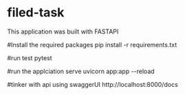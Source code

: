 # filed-task
This application was built with FASTAPI

#Install the required packages
pip install -r requirements.txt

#run test 
pytest

#run the applciation serve
uvicorn app:app --reload 

#tinker with api using swaggerUI
http://localhost:8000/docs
